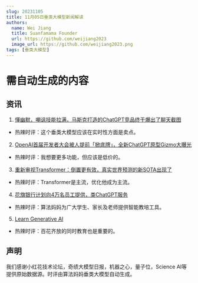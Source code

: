 ```yaml
---
slug: 20231105
title: 11月05日垂类大模型新闻解读
authors:
  name: Wei Jiang
  title: Suanfamama Founder
  url: https://github.com/weijiang2023
  image_url: https://github.com/weijiang2023.png
tags: [垂类大模型]
---
```


# 需自动生成的内容
## 资讯

1. [懂幽默，嘲讽技能拉满，马斯克打造的ChatGPT竞品终于爆出了聊天截图](https://mp.weixin.qq.com/s/iaJZHoCKMwjKJWLA5hrMHg)
* 热辣时评：这个垂类大模型应该在实时性方面是卖点。

2. [OpenAI首届开发者大会被人提前「掀底牌」，全新ChatGPT原型Gizmo大曝光](https://mp.weixin.qq.com/s/6dapdV-MdQDSc_A3yWdqBA)
* 热辣时评：我想要更多功能，但应该是低价的。

3. [重新审视Transformer：倒置更有效，真实世界预测的新SOTA出现了](https://mp.weixin.qq.com/s/t0aukwJp-q1mabaLkZoLVQ)
* 热辣时评：Transformer是主流，优化他成为主流。

4. [花旗银行计划向4万名员工提供，类ChatGPT服务](https://mp.weixin.qq.com/s/J3SdhNDz5A4VAuhZB17WZw)
* 热辣时评：算法妈妈为广大学生、家长及老师提供智能教培工具。

5. [Learn Generative AI](https://shiny.school/)
* 热辣时评：百花齐放的同时教育也是重要的。

## 声明

我们感谢小红花技术论坛，奇绩大模型日报，机器之心，量子位，Science AI等提供原始数据源。时评由算法妈妈垂类大模型自动生成。